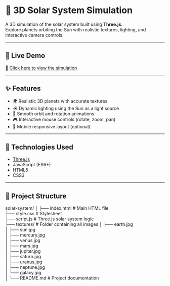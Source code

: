 # 🌌 3D Solar System Simulation

A 3D simulation of the solar system built using **Three.js**.  
Explore planets orbiting the Sun with realistic textures, lighting, and interactive camera controls.

---

## 🚀 Live Demo

🔗 [Click here to view the simulation](https://vedant1234-ux.github.io/solar-system/)

---

## ✨ Features

- 🌍 Realistic 3D planets with accurate textures
- ☀️ Dynamic lighting using the Sun as a light source
- 🔁 Smooth orbit and rotation animations
- 🎮 Interactive mouse controls (rotate, zoom, pan)
- 📱 Mobile responsive layout (optional)

---

## 🧠 Technologies Used

- [Three.js](https://threejs.org/)
- JavaScript (ES6+)
- HTML5
- CSS3

---

## 📁 Project Structure

solar-system/
│
├── index.html            # Main HTML file  
├── style.css             # Stylesheet  
├── script.js             # Three.js solar system logic  
├── textures/             # Folder containing all images
│   ├── earth.jpg  
│   ├── sun.jpg  
│   ├── mercury.jpg  
│   ├── venus.jpg  
│   ├── mars.jpg  
│   ├── jupiter.jpg  
│   ├── saturn.jpg  
│   ├── uranus.jpg  
│   ├── neptune.jpg  
│   └── galaxy.jpg  
│
└── README.md             # Project documentation
